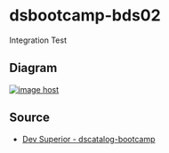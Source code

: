 # dsbootcamp-bds02
Integration Test


## Diagram

<a href="https://imgbox.com/Luq43BZ7" target="_blank"><img src="https://thumbs2.imgbox.com/9e/58/Luq43BZ7_t.png" alt="image host"/></a>


## Source

<ul>
  <li><a href="https://github.com/gil-son/dscatalog-bootcamp/blob/main/info/02.%20Automated%20testing.md">Dev Superior - dscatalog-bootcamp</a></li>
</ul>
